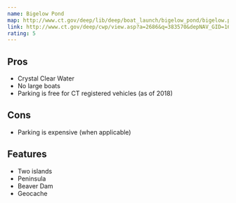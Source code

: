 ```yaml
---
name: Bigelow Pond
map: http://www.ct.gov/deep/lib/deep/boat_launch/bigelow_pond/bigelow.pdf
link: http://www.ct.gov/deep/cwp/view.asp?a=2686&q=383570&depNAV_GID=1620
rating: 5
---
```


## Pros

- Crystal Clear Water
- No large boats
- Parking is free for CT registered vehicles (as of 2018)

## Cons

- Parking is expensive (when applicable)

## Features

- Two islands
- Peninsula
- Beaver Dam
- Geocache
